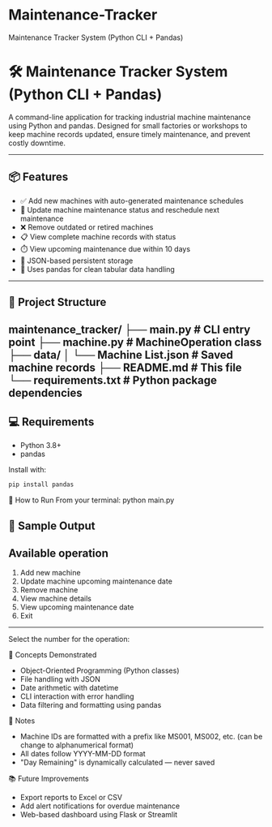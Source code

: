 # Maintenance-Tracker
Maintenance Tracker System (Python CLI + Pandas)
# 🛠️ Maintenance Tracker System (Python CLI + Pandas)

A command-line application for tracking industrial machine maintenance using Python and pandas. Designed for small factories or workshops to keep machine records updated, ensure timely maintenance, and prevent costly downtime.

---

## 📦 Features

- ✅ Add new machines with auto-generated maintenance schedules
- 📝 Update machine maintenance status and reschedule next maintenance
- ❌ Remove outdated or retired machines
- 📋 View complete machine records with status
- ⏱️ View upcoming maintenance due within 10 days
- 💾 JSON-based persistent storage
- 🐼 Uses pandas for clean tabular data handling

---

## 📁 Project Structure
maintenance_tracker/
├── main.py # CLI entry point
├── machine.py # MachineOperation class
├── data/
│ └── Machine List.json # Saved machine records
├── README.md # This file
└── requirements.txt # Python package dependencies
---

## 💻 Requirements

- Python 3.8+
- pandas

Install with:

```bash
pip install pandas
```

🚀 How to Run
From your terminal:
python main.py

🧪 Sample Output
-----------------------------
Available operation
-----------------------------
1. Add new machine
2. Update machine upcoming maintenance date
3. Remove machine
4. View machine details
5. View upcoming maintenance date
6. Exit
-----------------------------
Select the number for the operation:


🧠 Concepts Demonstrated
- Object-Oriented Programming (Python classes)
- File handling with JSON
- Date arithmetic with datetime
- CLI interaction with error handling
- Data filtering and formatting using pandas

📌 Notes
- Machine IDs are formatted with a prefix like MS001, MS002, etc. (can be change to alphanumerical format)
- All dates follow YYYY-MM-DD format
- "Day Remaining" is dynamically calculated — never saved

📚 Future Improvements
- Export reports to Excel or CSV
- Add alert notifications for overdue maintenance
- Web-based dashboard using Flask or Streamlit
